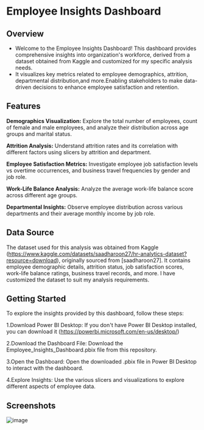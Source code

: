 # Employee Insights Dashboard


## Overview
- Welcome to the Employee Insights Dashboard! This dashboard provides comprehensive insights into organization's workforce, derived from a dataset obtained from Kaggle and customized for my specific analysis needs.
- It visualizes key metrics related to employee demographics, attrition, departmental distribution,and more.Enabling stakeholders to make data-driven decisions to enhance employee satisfaction and retention.


## Features
**Demographics Visualization:** Explore the total number of employees, count of female and male employees, and analyze their distribution across age groups and marital status.

**Attrition Analysis:** Understand attrition rates and its correlation with different factors using slicers by attrition and department.

**Employee Satisfaction Metrics:** Investigate employee job satisfaction levels vs overtime occurrences, and business travel frequencies by gender and job role.

**Work-Life Balance Analysis:** Analyze the average work-life balance score across different age groups.

**Departmental Insights:** Observe employee distribution across various departments and their average monthly income by job role.


## Data Source
The dataset used for this analysis was obtained from Kaggle (https://www.kaggle.com/datasets/saadharoon27/hr-analytics-dataset?resource=download), originally sourced from [saadharoon27].
It contains employee demographic details, attrition status, job satisfaction scores, work-life balance ratings, business travel records, and more.
I have customized the dataset to suit my analysis requirements.


## Getting Started
To explore the insights provided by this dashboard, follow these steps:

1.Download Power BI Desktop: If you don't have Power BI Desktop installed, you can download it (https://powerbi.microsoft.com/en-us/desktop/)

2.Download the Dashboard File: Download the Employee_Insights_Dashboard.pbix file from this repository.

3.Open the Dashboard: Open the downloaded .pbix file in Power BI Desktop to interact with the dashboard.

4.Explore Insights: Use the various slicers and visualizations to explore different aspects of employee data.


## Screenshots
![image](https://github.com/Lavanya-162/Employee_insights_dashboard---PowerBI/assets/171434074/c45526d5-276f-414f-b1b0-ea54fb41bf37)




